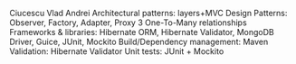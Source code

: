Ciucescu Vlad Andrei
Architectural patterns: layers+MVC
Design Patterns: Observer, Factory, Adapter, Proxy
3 One-To-Many relationships
Frameworks & libraries: Hibernate ORM, Hibernate Validator, MongoDB Driver, Guice, JUnit, Mockito
Build/Dependency management: Maven
Validation: Hibernate Validator
Unit tests: JUnit + Mockito
